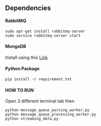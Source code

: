 ## Dependencies

#### RabbitMQ
    sudo apt-get install rabbitmq-server
    sudo service rabbitmq-server start

#### MongoDB
Install using this [Link](https://docs.mongodb.com/manual/tutorial/install-mongodb-on-ubuntu/)


#### Python Package
    pip install -r requirement.txt

#### HOW TO RUN
Open 3 different terminal tab then

    python message_queue_parsing_worker.py
    python message_queue_processing_worker.py
    python streaming_data.py
